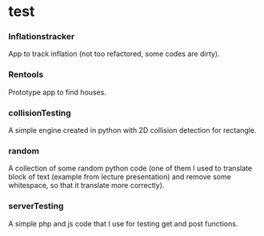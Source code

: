 # test

### Inflationstracker
App to track inflation (not too refactored, some codes are dirty).

### Rentools
Prototype app to find houses.

### collisionTesting
A simple engine created in python with 2D collision detection for rectangle.

### random
A  collection of some random python code (one of them I used to translate block of text (example from lecture presentation) and remove some whitespace, so that it translate more correctly).

### serverTesting
A simple php and js code that I use for testing get and post functions.
